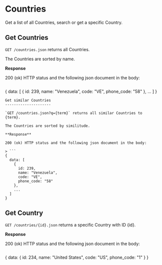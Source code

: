 Countries
=========

Get a list of all Countries, search or get a specific Country.

Get Countries
-------------

`GET /countries.json` returns all Countries.

The Countries are sorted by name.

**Response**

200 (ok) HTTP status and the following json document in the body:

> ```
  {
    data: [
      {
        id: 239,
        name: "Venezuela",
        code: "VE",
        phone_code: "58"
      },
      ...
    ]
  }
  ```
Get similar Countries
---------------------

`GET /countries.json?q={term}` returns all similar Countries to {term}.

The Countries are sorted by similitude.

**Response**

200 (ok) HTTP status and the following json document in the body:

> ```
  {
    data: [
      {
        id: 239,
        name: "Venezuela",
        code: "VE",
        phone_code: "58"
      },
      ...
    ]
  }
  ```

Get Country
-----------

`GET /countries/{id}.json` returns a specific Country with ID {id}.

**Response**

200 (ok) HTTP status and the following json document in the body:

> ```
  {
    data: { 
      id: 234,
      name: "United States",
      code: "US",
      phone_code: "1"
    }
  }
  ```